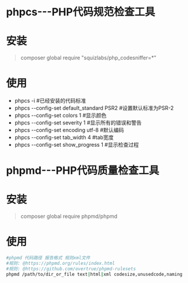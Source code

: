phpcs---PHP代码规范检查工具
===========================

# 安装
> composer global require "squizlabs/php_codesniffer=*"


# 使用
* phpcs -i #已经安装的代码标准
* phpcs --config-set default_standard PSR2 #设置默认标准为PSR-2
* phpcs --config-set colors 1 #显示颜色
* phpcs --config-set severity 1 #显示所有的错误和警告
* phpcs --config-set encoding utf-8 #默认编码
* phpcs --config-set tab_width 4 #tab宽度
* phpcs --config-set show_progress 1 #显示检查过程

phpmd---PHP代码质量检查工具
===========================

# 安装
> composer global require phpmd/phpmd

# 使用
```bash
#phpmd 代码路径 报告格式 规则xml文件
#规则: @https://phpmd.org/rules/index.html 
#规则: @https://github.com/overtrue/phpmd-rulesets
phpmd /path/to/dir_or_file text|html|xml codesize,unusedcode,naming
```
